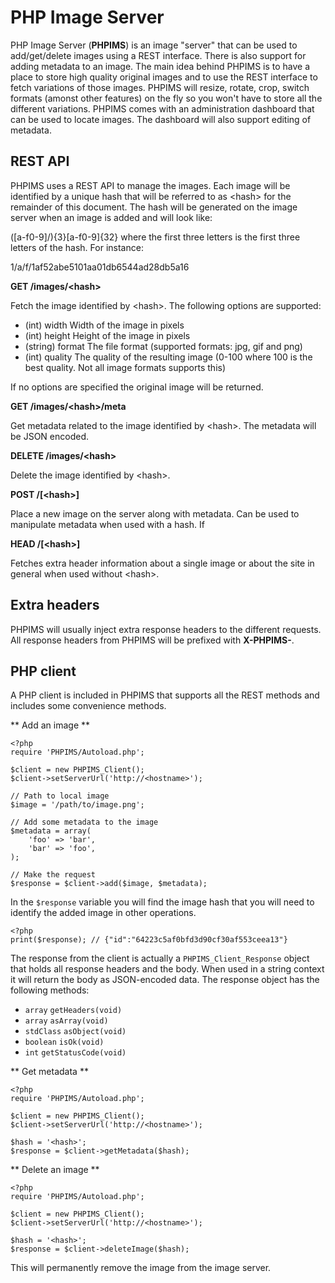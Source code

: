 PHP Image Server
================
PHP Image Server (**PHPIMS**) is an image "server" that can be used to add/get/delete images using a REST interface. There is also support for adding metadata to an image. The main idea behind PHPIMS is to have a place to store high quality original images and to use the REST interface to fetch variations of those images. PHPIMS will resize, rotate, crop, switch formats (amonst other features) on the fly so you won't have to store all the different variations. PHPIMS comes with an administration dashboard that can be used to locate images. The dashboard will also support editing of metadata.

REST API
--------
PHPIMS uses a REST API to manage the images. Each image will be identified by a unique hash that will be referred to as &lt;hash&gt; for the remainder of this document. The hash will be generated on the image server when an image is added and will look like:

([a-f0-9]/){3}[a-f0-9]{32} where the first three letters is the first three letters of the hash. For instance:

1/a/f/1af52abe5101aa01db6544ad28db5a16 

**GET /images/&lt;hash&gt;**

Fetch the image identified by &lt;hash&gt;. The following options are supported:
* (int) width Width of the image in pixels
* (int) height Height of the image in pixels
* (string) format The file format (supported formats: jpg, gif and png)
* (int) quality The quality of the resulting image (0-100 where 100 is the best quality. Not all image formats supports this)

If no options are specified the original image will be returned.

**GET /images/&lt;hash&gt;/meta**

Get metadata related to the image identified by &lt;hash&gt;. The metadata will be JSON encoded.

**DELETE /images/&lt;hash&gt;**

Delete the image identified by &lt;hash&gt;.

**POST /[&lt;hash&gt;]**

Place a new image on the server along with metadata. Can be used to manipulate metadata when used with a hash. If

**HEAD /[&lt;hash&gt;]**

Fetches extra header information about a single image or about the site in general when used without &lt;hash&gt;.

Extra headers
-------------
PHPIMS will usually inject extra response headers to the different requests. All response headers from PHPIMS will be prefixed with **X-PHPIMS-**.

PHP client
----------
A PHP client is included in PHPIMS that supports all the REST methods and includes some convenience methods.

** Add an image **

    <?php
    require 'PHPIMS/Autoload.php';

    $client = new PHPIMS_Client();
    $client->setServerUrl('http://<hostname>');

    // Path to local image    
    $image = '/path/to/image.png';
    
    // Add some metadata to the image
    $metadata = array(
        'foo' => 'bar', 
        'bar' => 'foo',
    );
    
    // Make the request
    $response = $client->add($image, $metadata);
    
In the `$response` variable you will find the image hash that you will need to identify the added image in other operations.

    <?php
    print($response); // {"id":"64223c5af0bfd3d90cf30af553ceea13"}
    
The response from the client is actually a `PHPIMS_Client_Response` object that holds all response headers and the body. When used in a string context it will return the body as JSON-encoded data. The response object has the following methods:

* `array` `getHeaders(void)`
* `array` `asArray(void)`
* `stdClass` `asObject(void)`
* `boolean` `isOk(void)`
* `int` `getStatusCode(void)`

** Get metadata **

    <?php
    require 'PHPIMS/Autoload.php';

    $client = new PHPIMS_Client();
    $client->setServerUrl('http://<hostname>');
    
    $hash = '<hash>';
    $response = $client->getMetadata($hash);

** Delete an image **

    <?php
    require 'PHPIMS/Autoload.php';

    $client = new PHPIMS_Client();
    $client->setServerUrl('http://<hostname>');
    
    $hash = '<hash>';
    $response = $client->deleteImage($hash);
    
This will permanently remove the image from the image server.